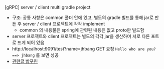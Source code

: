 [gRPC] server / client multi gradle project

- 구조: 공통 사항은 common 폴더 안에 있고, 별도의 gradle 빌드를 통해 jar로 만든 후 server / client 프로젝트에 각각 implement
    - common 의 내용물은 spring에 관련된 내용은 없고 proto만 빌드함
- server 프로젝트와 client 프로젝트는 별도의 각각 jar을 생산하며 서로 다른 포트로 뜨게 되어 있음
- http://localhost:9091/test?name=jhbang GET 요청  `Hello who are you? ==> jhbang` 를 보면 성공
- [관련글 방푸린](http://bangpurin.tistory.com/28)